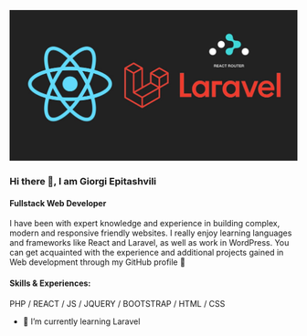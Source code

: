 ![Fulltack Web Developer](https://github.com/pavelFaraday/pavelFaraday/blob/master/1_V7jiZvQBIwUhUY_9VU8Jqg.jpeg)

### Hi there 👋, I am Giorgi Epitashvili
#### Fullstack Web Developer

I have been with expert knowledge and experience in building complex, modern and responsive friendly websites. I really enjoy learning languages and frameworks like React and Laravel, as well as work in WordPress. You can get acquainted with the experience and additional projects gained in Web development through my GitHub profile 🤲

#### Skills & Experiences: 
PHP / REACT / JS /  JQUERY / BOOTSTRAP / HTML / CSS

- 🌱 I’m currently learning Laravel 

